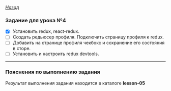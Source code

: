 ﻿*[Назад](./../README.md)*  
  
### Задание для урока №4  
  
- [X] Установить redux, react-redux.  
- [ ] Создать редьюсер профиля. Подключить страницу профиля к redux.  
- [ ] Добавить на странице профиля чекбокс и сохранение его состояния в сторе.  
- [ ] Установить и настроить redux devtools.  
  
---  
  
### Пояснения по выполнению задания  
  
Результат выполнения задания находится в каталоге **lesson-05**  
  
  